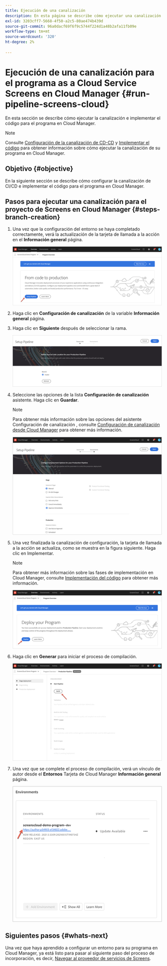 ```yaml
---
title: Ejecución de una canalización
description: En esta página se describe cómo ejecutar una canalización para Screens como proyecto de Cloud Service en Cloud Manager.
exl-id: 3203cff7-5668-4f50-a2c5-80ae474b439d
source-git-commit: 96a0dacf69f6f9c5744f224d1a48b2afa11fb09e
workflow-type: tm+mt
source-wordcount: '320'
ht-degree: 2%

---
```


# Ejecución de una canalización para el programa as a Cloud Service Screens en Cloud Manager {#run-pipeline-screens-cloud}

En esta sección se describe cómo ejecutar la canalización e implementar el código para el programa en Cloud Manager.

>[!NOTE]
>Consulte [Configuración de la canalización de CD-CD](https://experienceleague.adobe.com/docs/experience-manager-cloud-service/implementing/using-cloud-manager/configure-pipeline.html?lang=en) y [Implementar el código](https://experienceleague.adobe.com/docs/experience-manager-cloud-service/implementing/using-cloud-manager/deploy-code.html?lang=en) para obtener información sobre cómo ejecutar la canalización de su programa en Cloud Manager.

## Objetivo {#objective}

En la siguiente sección se describe cómo configurar la canalización de CI/CD e implementar el código para el programa en Cloud Manager.

## Pasos para ejecutar una canalización para el proyecto de Screens en Cloud Manager {#steps-branch-creation}

1. Una vez que la configuración del entorno se haya completado correctamente, verá la actualización de la tarjeta de llamada a la acción en el **Información general** página.

   ![imagen](/help/screens-cloud/assets/onboarding/add-environ3.png)

1. Haga clic en **Configuración de canalización** de la variable **Información general** página.

1. Haga clic en **Siguiente** después de seleccionar la rama.

   ![imagen](/help/screens-cloud/assets/onboarding/run-pipeline1.png)

1. Seleccione las opciones de la lista **Configuración de canalización** asistente. Haga clic en **Guardar**.

   >[!NOTE]
   >Para obtener más información sobre las opciones del asistente Configuración de canalización , consulte [Configuración de canalización desde Cloud Manager](https://experienceleague.adobe.com/docs/experience-manager-cloud-service/implementing/using-cloud-manager/configure-pipeline.html?lang=en) para obtener más información.

   ![imagen](/help/screens-cloud/assets/onboarding/run-pipeline2-a.png)

1. Una vez finalizada la canalización de configuración, la tarjeta de llamada a la acción se actualiza, como se muestra en la figura siguiente. Haga clic en Implementar.

   >[!NOTE]
   >Para obtener más información sobre las fases de implementación en Cloud Manager, consulte [Implementación del código](https://experienceleague.adobe.com/docs/experience-manager-cloud-service/implementing/using-cloud-manager/deploy-code.html?lang=en) para obtener más información.

   ![imagen](/help/screens-cloud/assets/onboarding/run-pipeline3.png)

1. Haga clic en **Generar** para iniciar el proceso de compilación.

   ![imagen](/help/screens-cloud/assets/onboarding/run-pipeline4.png)

1. Una vez que se complete el proceso de compilación, verá un vínculo de autor desde el **Entornos** Tarjeta de Cloud Manager **Información general** página.

   ![imagen](/help/screens-cloud/assets/onboarding/run-pipeline5.png)

## Siguientes pasos {#whats-next}

Una vez que haya aprendido a configurar un entorno para su programa en Cloud Manager, ya está listo para pasar al siguiente paso del proceso de incorporación, es decir, [Navegar al proveedor de servicios de Screens](/help/screens-cloud/configuring/navigating-to-screens-services-provider.md).
